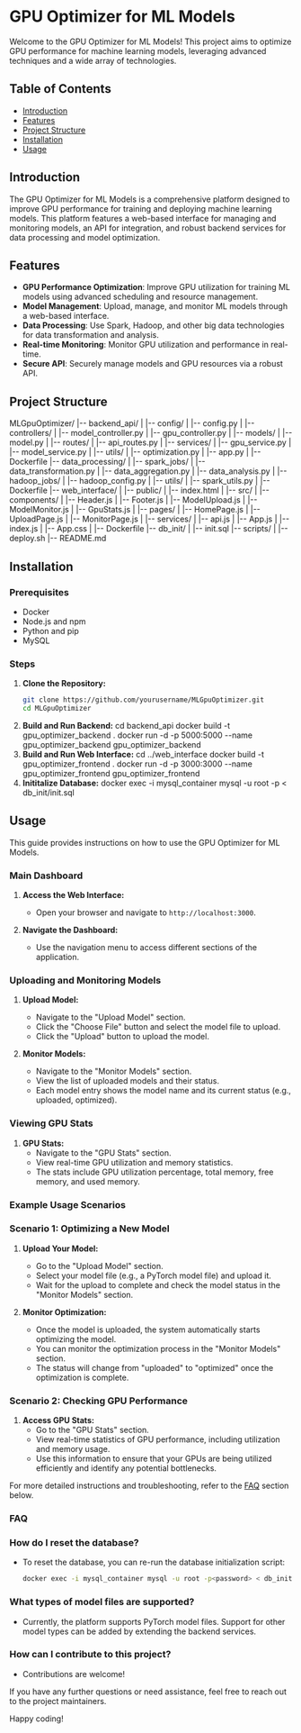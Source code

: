 # GPU Optimizer for ML Models

Welcome to the GPU Optimizer for ML Models! This project aims to optimize GPU performance for machine learning models, leveraging advanced techniques and a wide array of technologies.

## Table of Contents
- [Introduction](#introduction)
- [Features](#features)
- [Project Structure](#project-structure)
- [Installation](#installation)
- [Usage](#usage)

## Introduction
The GPU Optimizer for ML Models is a comprehensive platform designed to improve GPU performance for training and deploying machine learning models. This platform features a web-based interface for managing and monitoring models, an API for integration, and robust backend services for data processing and model optimization.

## Features
- **GPU Performance Optimization**: Improve GPU utilization for training ML models using advanced scheduling and resource management.
- **Model Management**: Upload, manage, and monitor ML models through a web-based interface.
- **Data Processing**: Use Spark, Hadoop, and other big data technologies for data transformation and analysis.
- **Real-time Monitoring**: Monitor GPU utilization and performance in real-time.
- **Secure API**: Securely manage models and GPU resources via a robust API.

## Project Structure
MLGpuOptimizer/
|-- backend_api/
| |-- config/
| |-- config.py
| |-- controllers/
| |-- model_controller.py
| |-- gpu_controller.py
| |-- models/
| |-- model.py
| |-- routes/
| |-- api_routes.py
| |-- services/
| |-- gpu_service.py
| |-- model_service.py
| |-- utils/
| |-- optimization.py
| |-- app.py
| |-- Dockerfile
|-- data_processing/
| |-- spark_jobs/
| |-- data_transformation.py
| |-- data_aggregation.py
| |-- data_analysis.py
| |-- hadoop_jobs/
| |-- hadoop_config.py
| |-- utils/
| |-- spark_utils.py
| |-- Dockerfile
|-- web_interface/
| |-- public/
| |-- index.html
| |-- src/
| |-- components/
| |-- Header.js
| |-- Footer.js
| |-- ModelUpload.js
| |-- ModelMonitor.js
| |-- GpuStats.js
| |-- pages/
| |-- HomePage.js
| |-- UploadPage.js
| |-- MonitorPage.js
| |-- services/
| |-- api.js
| |-- App.js
| |-- index.js
| |-- App.css
| |-- Dockerfile
|-- db_init/
| |-- init.sql
|-- scripts/
| |-- deploy.sh
|-- README.md


## Installation

### Prerequisites
- Docker
- Node.js and npm
- Python and pip
- MySQL

### Steps
1. **Clone the Repository:**
   ```sh
   git clone https://github.com/yourusername/MLGpuOptimizer.git
   cd MLGpuOptimizer
2. **Build and Run Backend:**
   cd backend_api
docker build -t gpu_optimizer_backend .
docker run -d -p 5000:5000 --name gpu_optimizer_backend gpu_optimizer_backend
3. **Build and Run Web Interface:**
cd ../web_interface
docker build -t gpu_optimizer_frontend .
docker run -d -p 3000:3000 --name gpu_optimizer_frontend gpu_optimizer_frontend
4. **Inititalize Database:**
docker exec -i mysql_container mysql -u root -p<password> < db_init/init.sql

## Usage

This guide provides instructions on how to use the GPU Optimizer for ML Models.

### Main Dashboard

1. **Access the Web Interface:**
   - Open your browser and navigate to `http://localhost:3000`.

2. **Navigate the Dashboard:**
   - Use the navigation menu to access different sections of the application.

### Uploading and Monitoring Models

1. **Upload Model:**
   - Navigate to the "Upload Model" section.
   - Click the "Choose File" button and select the model file to upload.
   - Click the "Upload" button to upload the model.

2. **Monitor Models:**
   - Navigate to the "Monitor Models" section.
   - View the list of uploaded models and their status.
   - Each model entry shows the model name and its current status (e.g., uploaded, optimized).

### Viewing GPU Stats

1. **GPU Stats:**
   - Navigate to the "GPU Stats" section.
   - View real-time GPU utilization and memory statistics.
   - The stats include GPU utilization percentage, total memory, free memory, and used memory.

### Example Usage Scenarios

### Scenario 1: Optimizing a New Model

1. **Upload Your Model:**
   - Go to the "Upload Model" section.
   - Select your model file (e.g., a PyTorch model file) and upload it.
   - Wait for the upload to complete and check the model status in the "Monitor Models" section.

2. **Monitor Optimization:**
   - Once the model is uploaded, the system automatically starts optimizing the model.
   - You can monitor the optimization process in the "Monitor Models" section.
   - The status will change from "uploaded" to "optimized" once the optimization is complete.

### Scenario 2: Checking GPU Performance

1. **Access GPU Stats:**
   - Go to the "GPU Stats" section.
   - View real-time statistics of GPU performance, including utilization and memory usage.
   - Use this information to ensure that your GPUs are being utilized efficiently and identify any potential bottlenecks.

For more detailed instructions and troubleshooting, refer to the [FAQ](#faq) section below.

### FAQ

### How do I reset the database?
   - To reset the database, you can re-run the database initialization script:
     ```sh
     docker exec -i mysql_container mysql -u root -p<password> < db_init/init.sql
     ```

### What types of model files are supported?
   - Currently, the platform supports PyTorch model files. Support for other model types can be added by extending the backend services.

### How can I contribute to this project?
   - Contributions are welcome!

If you have any further questions or need assistance, feel free to reach out to the project maintainers.

Happy coding!


   
   
